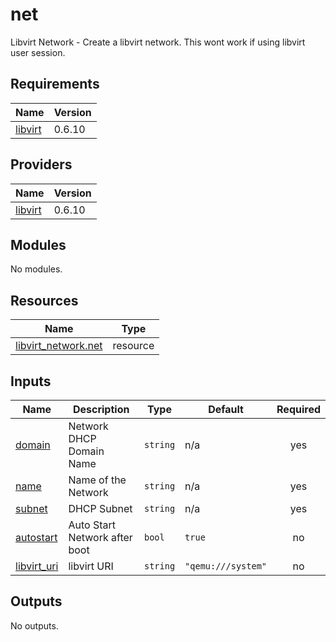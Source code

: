 # net

Libvirt Network - Create a libvirt network. This wont work if using libvirt user session.

<!-- BEGIN_TF_DOCS -->

## Requirements

| Name | Version |
|------|---------|
| <a name="requirement_libvirt"></a> [libvirt](#requirement\_libvirt) | 0.6.10 |

## Providers

| Name | Version |
|------|---------|
| <a name="provider_libvirt"></a> [libvirt](#provider\_libvirt) | 0.6.10 |

## Modules

No modules.

## Resources

| Name | Type |
|------|------|
| [libvirt_network.net](https://registry.terraform.io/providers/dmacvicar/libvirt/0.6.10/docs/resources/network) | resource |

## Inputs

| Name | Description | Type | Default | Required |
|------|-------------|------|---------|:--------:|
| <a name="input_domain"></a> [domain](#input\_domain) | Network DHCP Domain Name | `string` | n/a | yes |
| <a name="input_name"></a> [name](#input\_name) | Name of the Network | `string` | n/a | yes |
| <a name="input_subnet"></a> [subnet](#input\_subnet) | DHCP Subnet | `string` | n/a | yes |
| <a name="input_autostart"></a> [autostart](#input\_autostart) | Auto Start Network after boot | `bool` | `true` | no |
| <a name="input_libvirt_uri"></a> [libvirt\_uri](#input\_libvirt\_uri) | libvirt URI | `string` | `"qemu:///system"` | no |

## Outputs

No outputs.

<!-- END_TF_DOCS -->
